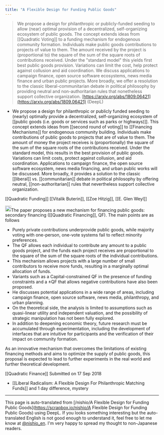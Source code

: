 ```yaml
---
title: "A Flexible Design for Funding Public Goods"
---
```


> We propose a design for philanthropic or publicly-funded seeding to allow (near) optimal provision of a decentralized, self-organizing ecosystem of public goods. The concept extends ideas from [[Quadratic Voting]] to a funding mechanism for endogenous community formation. Individuals make public goods contributions to projects of value to them. The amount received by the project is (proportional to) the square of the sum of the square roots of contributions received. Under the "standard model" this yields first best public goods provision. Variations can limit the cost, help protect against collusion and aid coordination. We discuss applications to campaign finance, open source software ecosystems, news media finance and urban public projects. More broadly, we offer a resolution to the classic liberal-communitarian debate in political philosophy by providing neutral and non-authoritarian rules that nonetheless support collective organization.
[https://arxiv.org/abs/1809.06421](https://arxiv.org/abs/1809.06421)
(DeepL)
- We propose a design for philanthropic or publicly funded seeding to (nearly) optimally provide a decentralized, self-organizing ecosystem of [[public goods (i.e. goods or services such as parks or highways)]]. This concept extends ideas from [[second round of voting]] to [[Financing Mechanisms]] for endogenous community building. Individuals make contributions of public goods to projects that are of value to them. The amount of money the project receives is (proportionally) the square of the sum of the square roots of the contributions received. Under the standard model, this results in the best provision of public goods. Variations can limit costs, protect against collusion, and aid coordination. Applications to campaign finance, the open source software ecosystem, news media financing, and urban public works will be discussed. More broadly, it provides a solution to the classic [[liberal]] vs. [[communitarian]] debate in political philosophy by offering neutral, [[non-authoritarian]] rules that nevertheless support collective organization.

[[Quadratic Funding]]
[[Vitalik Buterin]], [[Zoe Hitzig]], [[E. Glen Weyl]]

<img src='https://scrapbox.io/api/pages/nishio-en/claude/icon' alt='claude.icon' height="19.5"/>The paper proposes a new mechanism for financing public goods: secondary financing ([[Quadratic Financing]], QF). The main points are as follows
- Purely private contributions underprovide public goods, while majority voting with one-person, one-vote systems fail to reflect minority preferences.
- The QF allows each individual to contribute any amount to a public goods project, and the funds each project receives are proportional to the square of the sum of the square roots of the individual contributions.
- This mechanism allows projects with a large number of small contributors to receive more funds, resulting in a marginally optimal allocation of funds.
- Variants such as a Capital-constrained QF in the presence of funding constraints and a ±QF that allows negative contributions have also been proposed.
- He discusses potential applications in a wide range of areas, including campaign finance, open source software, news media, philanthropy, and urban planning.
- On the theoretical side, the analysis is limited to assumptions such as quasi-linear utility and independent valuation, and the possibility of strategic manipulation has not been fully explored.
- In addition to deepening economic theory, future research must be accumulated through experimentation, including the development of interfaces that are intuitive for participants and the verification of their impact on community formation.

As an innovative mechanism that overcomes the limitations of existing financing methods and aims to optimize the supply of public goods, this proposal is expected to lead to further experiments in the real world and further theoretical development.

[[Quadratic Finance]]
Submitted on 17 Sep 2018
- [[Liberal Radicalism: A Flexible Design For Philanthropic Matching Funds]] and 1 day difference, mystery

---
This page is auto-translated from [/nishio/A Flexible Design for Funding Public Goods](https://scrapbox.io/nishio/A Flexible Design for Funding Public Goods) using DeepL. If you looks something interesting but the auto-translated English is not good enough to understand it, feel free to let me know at [@nishio_en](https://twitter.com/nishio_en). I'm very happy to spread my thought to non-Japanese readers.